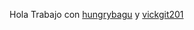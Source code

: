 Hola
Trabajo con [hungrybagu](http://github.com/hungrybagu) y [vickgit201](http://github.com/vickgit201)
